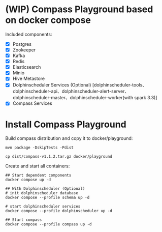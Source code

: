 # (WIP) Compass Playground based on docker compose

Included components:

- [X] Postgres
- [X] Zookeeper
- [X] Kafka
- [X] Redis
- [X] Elasticsearch
- [X] Minio
- [X] Hive Metastore
- [X] Dolphinscheduler Services (Optional) [dolphinscheduler-tools、dolphinscheduler-api、dolphinscheduler-alert-server、dolphinscheduler-master、dolphinscheduler-worker(with spark 3.3)]
- [X] Compass Services

# Install Compass Playground

Build compass distribution and copy it to docker/playground:

```
mvn package -DskipTests -Pdist

cp dist/compass-v1.1.2.tar.gz docker/playground
```

Create and start all containers:

```
## Start dependent components
docker compose up -d

## With Dolphinscheduler (Optional)
# init dolphinscheduler database
docker compose --profile schema up -d

# start dolphinscheduler services
docker compose --profile dolphinscheduler up -d

## Start compass
docker compose --profile compass up -d
```
